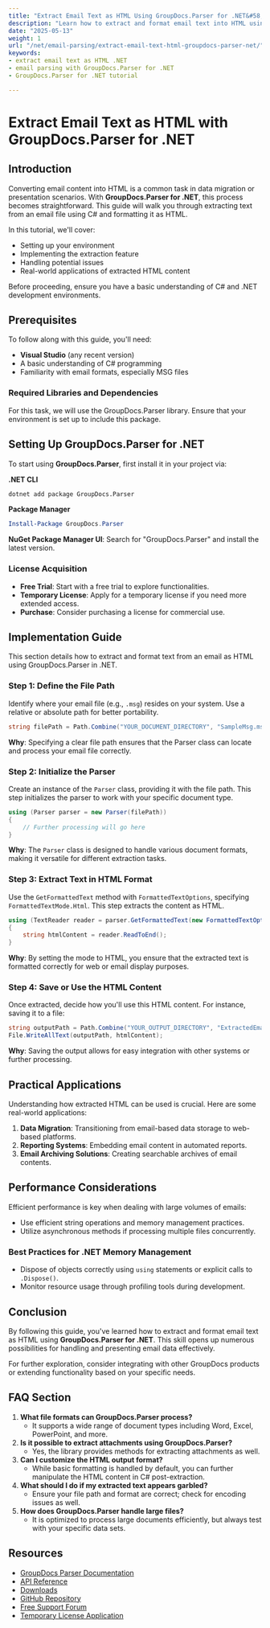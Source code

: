 ```yaml
---
title: "Extract Email Text as HTML Using GroupDocs.Parser for .NET&#58; A Comprehensive Guide"
description: "Learn how to extract and format email text into HTML using GroupDocs.Parser for .NET. This guide covers installation, implementation, and practical applications."
date: "2025-05-13"
weight: 1
url: "/net/email-parsing/extract-email-text-html-groupdocs-parser-net/"
keywords:
- extract email text as HTML .NET
- email parsing with GroupDocs.Parser for .NET
- GroupDocs.Parser for .NET tutorial

---
```



# Extract Email Text as HTML with GroupDocs.Parser for .NET

## Introduction

Converting email content into HTML is a common task in data migration or presentation scenarios. With **GroupDocs.Parser for .NET**, this process becomes straightforward. This guide will walk you through extracting text from an email file using C# and formatting it as HTML.

In this tutorial, we'll cover:
- Setting up your environment
- Implementing the extraction feature
- Handling potential issues
- Real-world applications of extracted HTML content

Before proceeding, ensure you have a basic understanding of C# and .NET development environments.

## Prerequisites

To follow along with this guide, you'll need:
- **Visual Studio** (any recent version)
- A basic understanding of C# programming
- Familiarity with email formats, especially MSG files

### Required Libraries and Dependencies

For this task, we will use the GroupDocs.Parser library. Ensure that your environment is set up to include this package.

## Setting Up GroupDocs.Parser for .NET

To start using **GroupDocs.Parser**, first install it in your project via:

**.NET CLI**
```bash
dotnet add package GroupDocs.Parser
```

**Package Manager**
```powershell
Install-Package GroupDocs.Parser
```

**NuGet Package Manager UI**: Search for "GroupDocs.Parser" and install the latest version.

### License Acquisition
- **Free Trial**: Start with a free trial to explore functionalities.
- **Temporary License**: Apply for a temporary license if you need more extended access.
- **Purchase**: Consider purchasing a license for commercial use.

## Implementation Guide

This section details how to extract and format text from an email as HTML using GroupDocs.Parser in .NET.

### Step 1: Define the File Path

Identify where your email file (e.g., `.msg`) resides on your system. Use a relative or absolute path for better portability.

```csharp
string filePath = Path.Combine("YOUR_DOCUMENT_DIRECTORY", "SampleMsg.msg");
```
**Why**: Specifying a clear file path ensures that the Parser class can locate and process your email file correctly.

### Step 2: Initialize the Parser

Create an instance of the `Parser` class, providing it with the file path. This step initializes the parser to work with your specific document type.

```csharp
using (Parser parser = new Parser(filePath))
{
    // Further processing will go here
}
```
**Why**: The `Parser` class is designed to handle various document formats, making it versatile for different extraction tasks.

### Step 3: Extract Text in HTML Format

Use the `GetFormattedText` method with `FormattedTextOptions`, specifying `FormattedTextMode.Html`. This step extracts the content as HTML.

```csharp
using (TextReader reader = parser.GetFormattedText(new FormattedTextOptions(FormattedTextMode.Html)))
{
    string htmlContent = reader.ReadToEnd();
}
```
**Why**: By setting the mode to HTML, you ensure that the extracted text is formatted correctly for web or email display purposes.

### Step 4: Save or Use the HTML Content

Once extracted, decide how you'll use this HTML content. For instance, saving it to a file:

```csharp
string outputPath = Path.Combine("YOUR_OUTPUT_DIRECTORY", "ExtractedEmailAsHtml.html");
File.WriteAllText(outputPath, htmlContent);
```
**Why**: Saving the output allows for easy integration with other systems or further processing.

## Practical Applications

Understanding how extracted HTML can be used is crucial. Here are some real-world applications:
1. **Data Migration**: Transitioning from email-based data storage to web-based platforms.
2. **Reporting Systems**: Embedding email content in automated reports.
3. **Email Archiving Solutions**: Creating searchable archives of email contents.

## Performance Considerations

Efficient performance is key when dealing with large volumes of emails:
- Use efficient string operations and memory management practices.
- Utilize asynchronous methods if processing multiple files concurrently.

### Best Practices for .NET Memory Management
- Dispose of objects correctly using `using` statements or explicit calls to `.Dispose()`.
- Monitor resource usage through profiling tools during development.

## Conclusion

By following this guide, you've learned how to extract and format email text as HTML using **GroupDocs.Parser for .NET**. This skill opens up numerous possibilities for handling and presenting email data effectively.

For further exploration, consider integrating with other GroupDocs products or extending functionality based on your specific needs.

## FAQ Section

1. **What file formats can GroupDocs.Parser process?**
   - It supports a wide range of document types including Word, Excel, PowerPoint, and more.
2. **Is it possible to extract attachments using GroupDocs.Parser?**
   - Yes, the library provides methods for extracting attachments as well.
3. **Can I customize the HTML output format?**
   - While basic formatting is handled by default, you can further manipulate the HTML content in C# post-extraction.
4. **What should I do if my extracted text appears garbled?**
   - Ensure your file path and format are correct; check for encoding issues as well.
5. **How does GroupDocs.Parser handle large files?**
   - It is optimized to process large documents efficiently, but always test with your specific data sets.

## Resources
- [GroupDocs Parser Documentation](https://docs.groupdocs.com/parser/net/)
- [API Reference](https://reference.groupdocs.com/parser/net)
- [Downloads](https://releases.groupdocs.com/parser/net/)
- [GitHub Repository](https://github.com/groupdocs-parser/GroupDocs.Parser-for-.NET)
- [Free Support Forum](https://forum.groupdocs.com/c/parser/10)
- [Temporary License Application](https://purchase.groupdocs.com/temporary-license/) 

